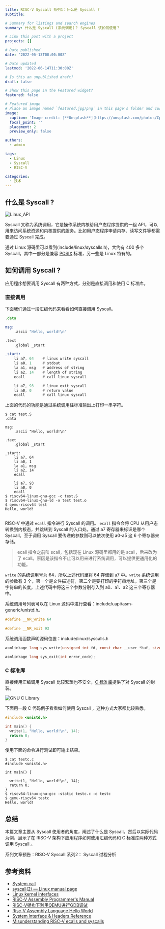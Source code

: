 ```yaml
---
title: RISC-V Syscall 系列1：什么是 Syscall ?
subtitle: 

# Summary for listings and search engines
summary: 什么是 Syscall (系统调用)？ Syscall 该如何使用？

# Link this post with a project
projects: []

# Date published
date: '2022-06-13T00:00:00Z'

# Date updated
lastmod: '2022-06-14T11:30:00Z'

# Is this an unpublished draft?
draft: false

# Show this page in the Featured widget?
featured: false

# Featured image
# Place an image named `featured.jpg/png` in this page's folder and customize its options here.
image:
  caption: 'Image credit: [**Unsplash**](https://unsplash.com/photos/CpkOjOcXdUY)'
  focal_point: ''
  placement: 2
  preview_only: false

authors:
  - admin

tags:
  - Linux
  - Syscall
  - RISC-V

categories:
  - 技术
---
```


## 什么是 Syscall ?

![Linux_API](https://upload.wikimedia.org/wikipedia/commons/4/43/Linux_API.svg)

Syscall 又称为系统调用，它是操作系统内核给用户态程序提供的一组 API，可以用来访问系统资源和内核提供的服务。比如用户态程序申请内存、读写文件等都需要通过 Syscall 完成。

通过 Linux 源码里可以看到(include/linux/syscalls.h)，大约有 400 多个 Syscall。其中一部分是兼容 [POSIX](https://en.wikipedia.org/wiki/POSIX) 标准，另一些是 Linux 特有的。


## 如何调用 Syscall ?

应用程序想要调用 Syscall 有两种方式，分别是直接调用和使用 C 标准库。

### 直接调用

下面我们通过一段汇编代码来看看如何直接调用 Syscall。

```asm
.data

msg:
    .ascii "Hello, world!\n"

.text
    .global _start

_start:
    li a7, 64    # linux write syscall
    li a0, 1     # stdout
    la a1, msg   # address of string
    li a2, 14    # length of string
    ecall        # call linux syscall

    li a7, 93    # linux exit syscall
    li a0, 0     # return value
    ecall        # call linux syscall
```

上面的代码的功能是通过系统调用往标准输出上打印一串字符。

```
$ cat test.S
.data

msg:
    .ascii "Hello, world!\n"

.text
    .global _start

_start:
    li a7, 64
    li a0, 1
    la a1, msg
    li a2, 14
    ecall

    li a7, 93
    li a0, 0
    ecall
$ riscv64-linux-gnu-gcc -c test.S
$ riscv64-linux-gnu-ld -o test test.o
$ qemu-riscv64 test
Hello, world!


```

RISC-V 中通过 `ecall` 指令进行 Syscall 的调用。 `ecall` 指令会将 CPU 从用户态转换到内核态，并跳转到 Syscall 的入口处。通过 a7 寄存器来标识是哪个 Syscall。至于调用 Syscall 要传递的参数则可以依次使用 a0-a5 这 6 个寄存器来存储。

> ecall 指令之前叫 scall，包括现在 Linux 源码里都用的是 scall，后来改为了 ecall。原因是该指令不止可以用来进行系统调用，可以提供更通用化的功能。

`write` 的系统调用号为 64，所以上述代码里将 64 存储到 a7 中。`write` 系统调用的参数有 3 个，第一个是文件描述符，第二个是要打印的字符串地址，第三个是字符串的长度，上述代码中将这三个参数分别存入到 a0、a1、a2 这三个寄存器中。

系统调用号列表可以在 Linux 源码中进行查看：include/uapi/asm-generic/unistd.h。

```c
#define __NR_write 64
  
#define __NR_exit 93
```

系统调用函数声明源码位置：include/linux/syscalls.h

```c
asmlinkage long sys_write(unsigned int fd, const char __user *buf, size_t count);

asmlinkage long sys_exit(int error_code);
```

### C 标准库

直接使用汇编调用 Syscall 比较繁琐也不安全，[C 标准库](https://en.wikipedia.org/wiki/C_standard_library)提供了对 Syscall 的封装。

![GNU C Library](https://upload.wikimedia.org/wikipedia/commons/thumb/4/45/Linux_kernel_System_Call_Interface_and_glibc.svg/1280px-Linux_kernel_System_Call_Interface_and_glibc.svg.png)

下面用一段 C 代码例子看看如何使用 Syscall ，这种方式大家都比较熟悉。

```c
#include <unistd.h>

int main() {
  write(1, "Hello, world!\n", 14);
  return 0;
}

```

使用下面的命令进行测试即可输出结果。
```
$ cat testc.c
#include <unistd.h>

int main() {

  write(1, "Hello, world!\n", 14);
  return 0;
}
$ riscv64-linux-gnu-gcc -static testc.c -o testc
$ qemu-riscv64 testc
Hello, world!

```

## 总结

本篇文章主要从 Syscall 使用者的角度，阐述了什么是 Syscall。然后以实际代码为例，展示了在 RISC-V 架构下应用程序如何使用汇编代码和 C 标准库两种方式调用 Syscall 。

系列文章预告：RISC-V Syscall 系列2： Syscall 过程分析

## 参考资料

- [System call](https://en.wikipedia.org/wiki/System_call)
- [syscall(2) — Linux manual page](https://man7.org/linux/man-pages/man2/syscall.2.html)
- [Linux kernel interfaces](https://en.wikipedia.org/wiki/Linux_kernel_interfaces)
- [RISC-V Assembly Programmer's Manual](https://github.com/riscv-non-isa/riscv-asm-manual/blob/master/riscv-asm.md)
- [RISC-V架构下利用QEMU进行GDB调试](https://zhuanlan.zhihu.com/p/517497012)
- [Risc-V Assembly Language Hello World](https://smist08.wordpress.com/2019/09/07/risc-v-assembly-language-hello-world/)
- [System Interface & Headers Reference](https://pubs.opengroup.org/onlinepubs/007908799/xshix.html)
- [Misunderstanding RISC-V ecalls and syscalls](https://jborza.com/emulation/2021/04/22/ecalls-and-syscalls.html)

